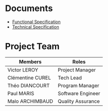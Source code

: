 # Documents 

- [Functional Specification](https://github.com/algosup/2022-2023-project-3-harfang3d-binding-Project-5-group/blob/documents/documents/Functionnal%20Specifications.md)
- [Technical Specification](https://github.com/algosup/2022-2023-project-3-harfang3d-binding-Project-5-group/blob/documents/documents/Technical%20Specifications.md)

# Project Team

| Members         | Roles             |
| --------------- | ----------------- |
| Victor LEROY    | Project Manager   |
| Clémentine CUREL| Tech Lead         |
| Théo DIANCOURT  | Program Manager   |
| Paul MARIS      | Software Engineer |
| Malo ARCHIMBAUD | Quality Assurance |